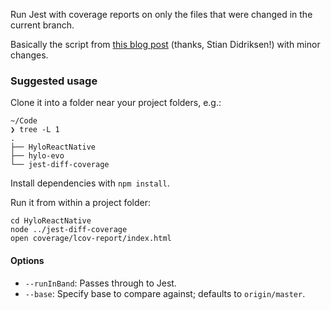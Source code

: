 Run Jest with coverage reports on only the files that were changed in the
current branch.

Basically the script from [this blog post](1) (thanks, Stian Didriksen!) with minor changes.

### Suggested usage

Clone it into a folder near your project folders, e.g.:

```
~/Code
❯ tree -L 1
.
├── HyloReactNative
├── hylo-evo
└── jest-diff-coverage
```

Install dependencies with  `npm install`.

Run it from within a project folder:

```
cd HyloReactNative
node ../jest-diff-coverage
open coverage/lcov-report/index.html
```

#### Options

- `--runInBand`: Passes through to Jest.
- `--base`: Specify base to compare against; defaults to `origin/master`.

[1]: https://medium.com/@stipsan/best-kept-jest-secret-testing-only-changed-files-with-coverage-reports-3affc8b4d30f
